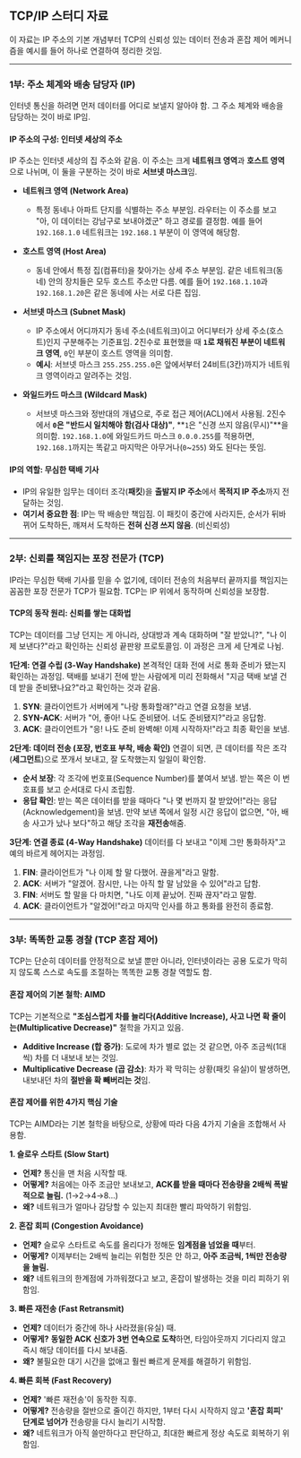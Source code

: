 ## TCP/IP 스터디 자료

이 자료는 IP 주소의 기본 개념부터 TCP의 신뢰성 있는 데이터 전송과 혼잡 제어 메커니즘을 예시를 들어 하나로 연결하여 정리한 것임.

---

### **1부: 주소 체계와 배송 담당자 (IP)**

인터넷 통신을 하려면 먼저 데이터를 어디로 보낼지 알아야 함. 그 주소 체계와 배송을 담당하는 것이 바로 IP임.

#### **IP 주소의 구성: 인터넷 세상의 주소**

IP 주소는 인터넷 세상의 집 주소와 같음. 이 주소는 크게 **네트워크 영역**과 **호스트 영역**으로 나뉘며, 이 둘을 구분하는 것이 바로 **서브넷 마스크**임.

* **네트워크 영역 (Network Area)**
    * 특정 동네나 아파트 단지를 식별하는 주소 부분임. 라우터는 이 주소를 보고 "아, 이 데이터는 강남구로 보내야겠군" 하고 경로를 결정함. 예를 들어 `192.168.1.0` 네트워크는 `192.168.1` 부분이 이 영역에 해당함.

* **호스트 영역 (Host Area)**
    * 동네 안에서 특정 집(컴퓨터)을 찾아가는 상세 주소 부분임. 같은 네트워크(동네) 안의 장치들은 모두 호스트 주소만 다름. 예를 들어 `192.168.1.10`과 `192.168.1.20`은 같은 동네에 사는 서로 다른 집임.

* **서브넷 마스크 (Subnet Mask)**
    * IP 주소에서 어디까지가 동네 주소(네트워크)이고 어디부터가 상세 주소(호스트)인지 구분해주는 기준표임. 2진수로 표현했을 때 **`1`로 채워진 부분이 네트워크 영역**, `0`인 부분이 호스트 영역을 의미함.
    * **예시**: 서브넷 마스크 `255.255.255.0`은 앞에서부터 24비트(3칸)까지가 네트워크 영역이라고 알려주는 것임.

* **와일드카드 마스크 (Wildcard Mask)**
    * 서브넷 마스크와 정반대의 개념으로, 주로 접근 제어(ACL)에서 사용됨. 2진수에서 **`0`은 "반드시 일치해야 함(검사 대상)"**, **`1`은 "신경 쓰지 않음(무시)"**을 의미함. `192.168.1.0`에 와일드카드 마스크 `0.0.0.255`를 적용하면, `192.168.1`까지는 똑같고 마지막은 아무거나(`0`~`255`) 와도 된다는 뜻임.

#### **IP의 역할: 무심한 택배 기사**

* IP의 유일한 임무는 데이터 조각(**패킷**)을 **출발지 IP 주소**에서 **목적지 IP 주소**까지 전달하는 것임.
* **여기서 중요한 점**: IP는 딱 배송만 책임짐. 이 패킷이 중간에 사라지든, 순서가 뒤바뀌어 도착하든, 깨져서 도착하든 **전혀 신경 쓰지 않음**. (비신뢰성)

---

### **2부: 신뢰를 책임지는 포장 전문가 (TCP)**

IP라는 무심한 택배 기사를 믿을 수 없기에, 데이터 전송의 처음부터 끝까지를 책임지는 꼼꼼한 포장 전문가 TCP가 필요함. TCP는 IP 위에서 동작하며 신뢰성을 보장함.

#### **TCP의 동작 원리: 신뢰를 쌓는 대화법**

TCP는 데이터를 그냥 던지는 게 아니라, 상대방과 계속 대화하며 "잘 받았니?", "나 이제 보낸다?"라고 확인하는 신뢰성 끝판왕 프로토콜임. 이 과정은 크게 세 단계로 나뉨.

**1단계: 연결 수립 (3-Way Handshake)**
본격적인 대화 전에 서로 통화 준비가 됐는지 확인하는 과정임. 택배를 보내기 전에 받는 사람에게 미리 전화해서 "지금 택배 보낼 건데 받을 준비됐나요?"라고 확인하는 것과 같음.

1.  **SYN**: 클라이언트가 서버에게 "나랑 통화할래?"라고 연결 요청을 보냄.
2.  **SYN-ACK**: 서버가 "어, 좋아! 나도 준비됐어. 너도 준비됐지?"라고 응답함.
3.  **ACK**: 클라이언트가 "응! 나도 준비 완벽해! 이제 시작하자!"라고 최종 확인을 보냄.

**2단계: 데이터 전송 (포장, 번호표 부착, 배송 확인)**
연결이 되면, 큰 데이터를 작은 조각(**세그먼트**)으로 쪼개서 보내고, 잘 도착했는지 일일이 확인함.

* **순서 보장**: 각 조각에 번호표(Sequence Number)를 붙여서 보냄. 받는 쪽은 이 번호표를 보고 순서대로 다시 조립함.
* **응답 확인**: 받는 쪽은 데이터를 받을 때마다 "나 몇 번까지 잘 받았어!"라는 응답(Acknowledgement)을 보냄. 만약 보낸 쪽에서 일정 시간 응답이 없으면, "아, 배송 사고가 났나 보다"하고 해당 조각을 **재전송**해줌.

**3단계: 연결 종료 (4-Way Handshake)**
데이터를 다 보내고 "이제 그만 통화하자"고 예의 바르게 헤어지는 과정임.

1.  **FIN**: 클라이언트가 "나 이제 할 말 다했어. 끊을게"라고 말함.
2.  **ACK**: 서버가 "알겠어. 잠시만, 나는 아직 할 말 남았을 수 있어"라고 답함.
3.  **FIN**: 서버도 할 말을 다 마치면, "나도 이제 끝났어. 진짜 끊자"라고 말함.
4.  **ACK**: 클라이언트가 "알겠어!"라고 마지막 인사를 하고 통화를 완전히 종료함.

---

### **3부: 똑똑한 교통 경찰 (TCP 혼잡 제어)**

TCP는 단순히 데이터를 안정적으로 보낼 뿐만 아니라, 인터넷이라는 공용 도로가 막히지 않도록 스스로 속도를 조절하는 똑똑한 교통 경찰 역할도 함.

#### **혼잡 제어의 기본 철학: AIMD**
TCP는 기본적으로 **"조심스럽게 차를 늘리다(Additive Increase), 사고 나면 확 줄이는(Multiplicative Decrease)"** 철학을 가지고 있음.

* **Additive Increase (합 증가)**: 도로에 차가 별로 없는 것 같으면, 아주 조금씩(1대씩) 차를 더 내보내 보는 것임.
* **Multiplicative Decrease (곱 감소)**: 차가 꽉 막히는 상황(패킷 유실)이 발생하면, 내보내던 차의 **절반을 확 빼버리는 것**임.

#### **혼잡 제어를 위한 4가지 핵심 기술**
TCP는 AIMD라는 기본 철학을 바탕으로, 상황에 따라 다음 4가지 기술을 조합해서 사용함.

**1. 슬로우 스타트 (Slow Start)**
* **언제?** 통신을 맨 처음 시작할 때.
* **어떻게?** 처음에는 아주 조금만 보내보고, **ACK를 받을 때마다 전송량을 2배씩 폭발적으로 늘림.** (1→2→4→8...)
* **왜?** 네트워크가 얼마나 감당할 수 있는지 최대한 빨리 파악하기 위함임.

**2. 혼잡 회피 (Congestion Avoidance)**
* **언제?** 슬로우 스타트로 속도를 올리다가 정해둔 **임계점을 넘었을 때**부터.
* **어떻게?** 이제부터는 2배씩 늘리는 위험한 짓은 안 하고, **아주 조금씩, 1씩만 전송량을 늘림.**
* **왜?** 네트워크의 한계점에 가까워졌다고 보고, 혼잡이 발생하는 것을 미리 피하기 위함임.

**3. 빠른 재전송 (Fast Retransmit)**
* **언제?** 데이터가 중간에 하나 사라졌을(유실) 때.
* **어떻게?** **동일한 ACK 신호가 3번 연속으로 도착**하면, 타임아웃까지 기다리지 않고 즉시 해당 데이터를 다시 보내줌.
* **왜?** 불필요한 대기 시간을 없애고 훨씬 빠르게 문제를 해결하기 위함임.

**4. 빠른 회복 (Fast Recovery)**
* **언제?** '빠른 재전송'이 동작한 직후.
* **어떻게?** 전송량을 절반으로 줄이긴 하지만, 1부터 다시 시작하지 않고 **'혼잡 회피' 단계로 넘어가** 전송량을 다시 늘리기 시작함.
* **왜?** 네트워크가 아직 쓸만하다고 판단하고, 최대한 빠르게 정상 속도로 회복하기 위함임.


